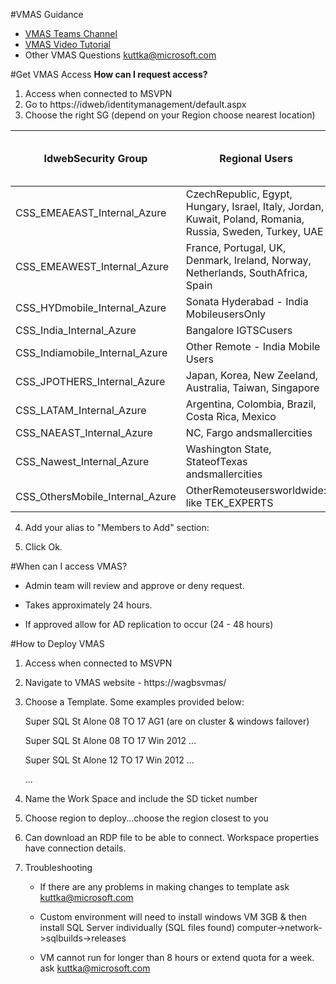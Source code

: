 #VMAS Guidance 
- [VMAS Teams Channel](https://teams.microsoft.com/l/team/19%3aafb9ad2caed345d1ad1f5840cebf30d7%40thread.skype/conversations?groupId=6c735961-0467-4bf0-ba51-4244910b8ed8&tenantId=72f988bf-86f1-41af-91ab-2d7cd011db47)  
- [VMAS Video Tutorial](https://msit.microsoftstream.com/video/3dd4a3ff-0400-9fb2-db3d-f1eb083ca537) 
- Other VMAS Questions kuttka@microsoft.com 
 

#Get VMAS Access 
**How can I request access?** 
1. Access when connected to MSVPN
2. Go to https://idweb/identitymanagement/default.aspx
3. Choose the right SG (depend on your Region choose nearest location) 

|**IdwebSecurity Group**|**Regional Users**|**Recommended Azure deployment DCs**|**Recommended VMAS Dashboard**|
|--|--|--|--|
|CSS_EMEAEAST_Internal_Azure|CzechRepublic,  Egypt, Hungary,  Israel, Italy,  Jordan,  Kuwait, Poland,  Romania,  Russia, Sweden, Turkey,  UAE|WestEurope|https://rovdivmas|
|CSS_EMEAWEST_Internal_Azure|France,  Portugal,  UK, Denmark, Ireland, Norway, Netherlands,  SouthAfrica,  Spain|WestEurope|https://mucvdi|
|CSS_HYDmobile_Internal_Azure|Sonata Hyderabad - India MobileusersOnly|WestIndia|https://blrvdivmas|
|CSS_India_Internal_Azure|Bangalore IGTSCusers|WestIndia|https://blrvdivmas|
|CSS_Indiamobile_Internal_Azure|Other Remote - India Mobile Users|WestIndia|https://blrvdivmas|
|CSS_JPOTHERS_Internal_Azure|Japan,  Korea,  New Zeeland,  Australia,  Taiwan,  Singapore|JapanEast|https://shgbsvmas|
|CSS_LATAM_Internal_Azure|Argentina,  Colombia,  Brazil,  Costa Rica,  Mexico|WestUS|https://wagbsvmas|
|CSS_NAEAST_Internal_Azure|NC,  Fargo andsmallercities|EastUS|https://wagbsvmas|
|CSS_Nawest_Internal_Azure|Washington State,  StateofTexas andsmallercities|NorthCentralUS|https://wagbsvmas|
|CSS_OthersMobile_Internal_Azure|OtherRemoteusersworldwide: like TEK_EXPERTS|Nearestlocation|Nearestlocation|

4. Add your alias to "Members to Add" section: 

5. Click Ok. 

#When can I access VMAS? 

- Admin team will review and approve or deny request. 

- Takes approximately 24 hours. 

- If approved allow for AD replication to occur (24 - 48 hours) 


#How to Deploy VMAS  
1) Access when connected to MSVPN
 
2) Navigate to VMAS website - https://wagbsvmas/ 
 
3) Choose a Template. Some examples provided below: 

   Super SQL St Alone 08 TO 17 AG1 (are on cluster & windows failover) 

   Super SQL St Alone 08 TO 17 Win 2012 ...

   Super SQL St Alone 12 TO 17 Win 2012 ...

   ...
 

4) Name the Work Space and include the SD ticket number  

  

5) Choose region to deploy...choose the region closest to you 

 

6) Can download an RDP file to be able to connect.  Workspace properties have connection details. 

 

7) Troubleshooting 

   - If there are any problems in making changes to template ask kuttka@microsoft.com 

   - Custom environment will need to install windows VM 3GB & then install SQL Server individually (SQL files found) computer->network->sqlbuilds->releases 

   - VM cannot run for longer than 8 hours or extend quota for a week. ask  kuttka@microsoft.com 
